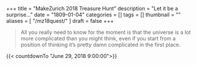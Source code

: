+++
title = "MakeZurich 2018 Treasure Hunt"
description = "Let it be a surprise..."
date = "1809-01-04"
categories = []
tags = []
thumbnail = ""
aliases = [
    "/mz18quest/"
]
draft = false
+++
> All you really need to know for the moment is that the universe is a lot more complicated than you might think, even if you start from a position of thinking it’s pretty damn complicated in the first place.
<!--more-->


{{< countdownTo "June 29, 2018 9:00:00">}}